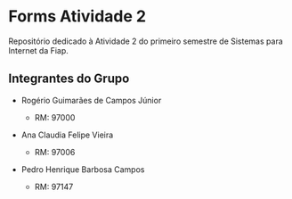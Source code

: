 # Forms Atividade 2
Repositório dedicado à Atividade 2 do primeiro semestre de Sistemas para Internet da Fiap.

## Integrantes do Grupo
- Rogério Guimarães de Campos Júnior
  - RM: 97000
  
- Ana Claudia Felipe Vieira
  - RM: 97006
  
- Pedro Henrique Barbosa Campos
  - RM: 97147
